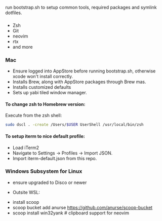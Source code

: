 run bootstrap.sh to setup common tools, required packages and symlink dotfiles.

###
- Zsh
- Git
- neovim
- rtx
- and more

### Mac
- Ensure logged into AppStore before running bootstrap.sh, otherwise xcode won't install correctly.
- Installs Brew, along with AppStore packages through Brew mas.
- Installs customized defaults
- Sets up yabi tiled window manager.

#### To change zsh to Homebrew version:
Execute from the zsh shell: 
```bash
sudo dscl . -create /Users/$USER UserShell /usr/local/bin/zsh 
```

#### To setup iterm to nice default profile:
- Load iTerm2 
- Navigate to Settings -> Profiles -> Import JSON.   
- Import iterm-default.json from this repo.

### Windows Subsystem for Linux
- ensure upgraded to Disco or newer

- Outsite WSL:
* install scoop
* scoop bucket add anurse https://github.com/anurse/scoop-bucket
* scoop install win32yank     # clipboard support for neovim

